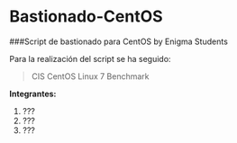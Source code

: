 # Bastionado-CentOS

###Script de bastionado para CentOS by Enigma Students

Para la realización del script se ha seguido: 
> CIS CentOS Linux 7 Benchmark

**Integrantes:**
1. ???
2. ???
3. ???
